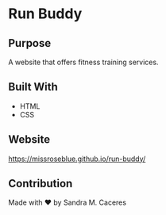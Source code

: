 # Run Buddy

## Purpose
A website that offers fitness training services.

## Built With
* HTML
* CSS

## Website
https://missroseblue.github.io/run-buddy/

## Contribution
Made with ❤️ by Sandra M. Caceres
